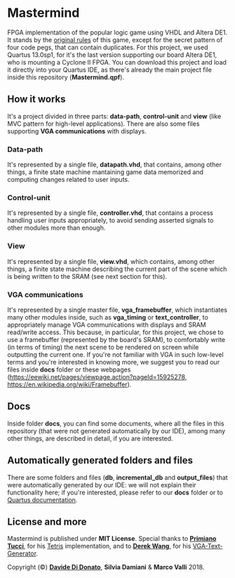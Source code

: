 # Mastermind
FPGA implementation of the popular logic game using VHDL and Altera DE1. It stands by the [original rules](https://en.wikipedia.org/wiki/Mastermind_(board_game)) of this game, except for the secret pattern of four code pegs, that can contain duplicates. For this project, we used Quartus 13.0sp1, for it's the last version supporting our board Altera DE1, who is mounting a Cyclone II FPGA. You can download this project and load it directly into your Quartus IDE, as there's already the main project file inside this repository (**Mastermind.qpf**).

## How it works

It's a project divided in three parts: **data-path**, **control-unit** and **view** (like MVC pattern for high-level applications). There are also some files supporting **VGA communications** with displays.
### Data-path
It's represented by a single file, **datapath.vhd**, that contains, among other things, a finite state machine mantaining game data memorized and computing changes related to user inputs.

### Control-unit
It's represented by a single file, **controller.vhd**, that contains a process handling user inputs appropriately, to avoid sending asserted signals to other modules more than enough.

### View
It's represented by a single file, **view.vhd**, which contains, among other things, a finite state machine describing the current part of the scene which is being written to the SRAM (see next section for this).

### VGA communications
It's represented by a single master file, **vga_framebuffer**, which instantiates many other modules inside, such as **vga_timing** or **text_controller**, to appropriately manage VGA communications with displays and SRAM read/write access. This because, in particular, for this project, we chose to use a framebuffer (represented by the board's SRAM), to comfortably write (in terms of timing) the next scene to be rendered on screen while outputting the current one. If you're not familiar with VGA in such low-level terms and you're interested in knowing more, we suggest you to read our files inside **docs** folder or these webpages (https://eewiki.net/pages/viewpage.action?pageId=15925278, https://en.wikipedia.org/wiki/Framebuffer).

## Docs

Inside folder **docs**, you can find some documents, where all the files in this repository (that were not generated automatically by our IDE), among many other things, are described in detail, if you are interested.

## Automatically generated folders and files

There are some folders and files (**db**, **incremental_db** and **output_files**) that were automatically generated by our IDE: we will not explain their functionality here; if you're interested, please refer to our **docs** folder or to [Quartus documentation](https://www.altera.com/content/dam/altera-www/global/en_US/pdfs/literature/hb/qts/archives/quartusii_handbook_archive_130.pdf).

## License and more

Mastermind is published under **MIT License**. Special thanks to [**Primiano Tucci**](https://github.com/primiano), for his [Tetris](https://github.com/primiano/tetris-vhdl) implementation, and to [**Derek Wang**](https://github.com/Derek-X-Wang), for his [VGA-Text-Generator](https://github.com/Derek-X-Wang/VGA-Text-Generator).

Copyright (©) [**Davide Di Donato**](https://github.com/MrOverflOOw), **Silvia Damiani** & **Marco Valli** 2018.
